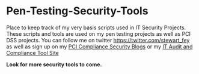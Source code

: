 Pen-Testing-Security-Tools
==========================

Place to keep track of my very basis scripts used in IT Security Projects.
These scripts and tools are used on my pen testing projects as well as PCI DSS projects.
You can follow me on twitter https://twitter.com/stewart_fey as well as sign up on my <a href="https://www.pciqsatalk.com"> PCI Compliance Security Blogs</a> or my <a href="https://blackboxauditor.com"> IT Audit and Compliance Tool Site</a>

<b>Look for more security tools to come.</b>
